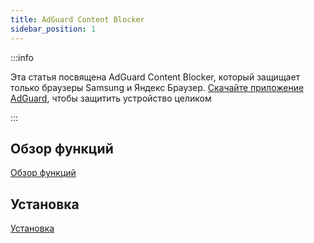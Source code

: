 ```yaml
---
title: AdGuard Content Blocker
sidebar_position: 1
---
```


:::info

Эта статья посвящена AdGuard Content Blocker, который защищает только браузеры Samsung и Яндекс Браузер. [Скачайте приложение AdGuard](https://agrd.io/download-kb-adblock), чтобы защитить устройство целиком

:::

## Обзор функций

[Обзор функций](/adguard-content-blocker/overview.md)

## Установка

[Установка](/adguard-content-blocker/installation.md)
